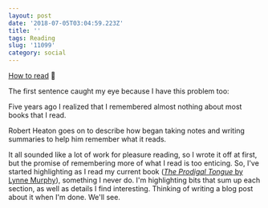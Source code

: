 ```yaml
---
layout: post
date: '2018-07-05T03:04:59.223Z'
title: ''
tags: Reading
slug: '11099'
category: social
---
```

[How to read](https://robertheaton.com/2018/06/25/how-to-read/) 🔗

The first sentence caught my eye because I have this problem too:

Five years ago I realized that I remembered almost nothing about most books that I read.

Robert Heaton goes on to describe how began taking notes and writing summaries to help him remember what it reads.

It all sounded like a lot of work for pleasure reading, so I wrote it off at first, but the promise of remembering more of what I read is too enticing. So, I&#39;ve started highlighting as I read my current book ([*The Prodigal Tongue* by Lynne Murphy](https://theprodigaltongue.com/)), something I never do. I&#39;m highlighting bits that sum up each section, as well as details I find interesting. Thinking of writing a blog post about it when I&#39;m done. We&#39;ll see.
